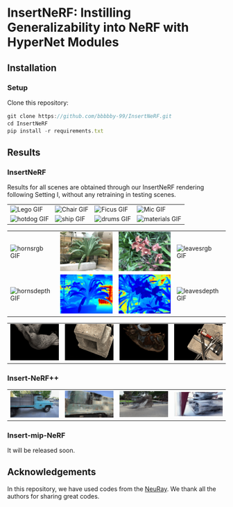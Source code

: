 # InsertNeRF: Instilling Generalizability into NeRF with HyperNet Modules
## Installation
### Setup
Clone this repository:
  ```js
  git clone https://github.com/bbbbby-99/InsertNeRF.git
  cd InsertNeRF
  pip install -r requirements.txt
  ```


## Results
### InsertNeRF
Results for all scenes are obtained through our InsertNeRF rendering following Setting I, without any retraining in testing scenes.
<table>
  <tr>
    <td><img src="https://github.com/bbbbby-99/InsertNeRF/blob/main/gif%26image/lego.gif" alt="Lego GIF" width="200" /></td>
    <td><img src="https://github.com/bbbbby-99/InsertNeRF/blob/main/gif%26image/chair.gif" alt="Chair GIF" width="200" /></td>
    <td><img src="https://github.com/bbbbby-99/InsertNeRF/blob/main/gif%26image/mic.gif" alt="Ficus GIF" width="200" /></td>
    <td><img src="https://github.com/bbbbby-99/InsertNeRF/blob/main/gif%26image/ficus.gif" alt="Mic GIF" width="200" /></td>
  </tr>
  <tr>
    <td><img src="https://github.com/bbbbby-99/InsertNeRF/blob/main/gif%26image/hotdog.gif" alt="hotdog GIF" width="200" /></td>
    <td><img src="https://github.com/bbbbby-99/InsertNeRF/blob/main/gif%26image/ship.gif" alt="ship GIF" width="200" /></td>
    <td><img src="https://github.com/bbbbby-99/InsertNeRF/blob/main/gif%26image/drums.gif" alt="drums GIF" width="200" /></td>
    <td><img src="https://github.com/bbbbby-99/InsertNeRF/blob/main/gif%26image/materials.gif" alt="materials GIF" width="200" /></td>
  </tr>
</table>

<table>
  <tr>
    <td><img src="https://github.com/bbbbby-99/InsertNeRF/blob/main/gif%26image/hornsrgb.gif" alt="hornsrgb GIF" width="200" /></td>
    <td><img src="https://github.com/bbbbby-99/InsertNeRF/blob/main/gif%26image/fern.gif" alt="fernrgb GIF" width="200" /></td>
    <td><img src="https://github.com/bbbbby-99/InsertNeRF/blob/main/gif%26image/orchidsrgb.gif" alt="orchidsrgb GIF" width="200" /></td>
    <td><img src="https://github.com/bbbbby-99/InsertNeRF/blob/main/gif%26image/leavesrgb.gif" alt="leavesrgb GIF" width="200" /></td>
  </tr>
  <tr>
    <td><img src="https://github.com/bbbbby-99/InsertNeRF/blob/main/gif%26image/hornsdepth.gif" alt="hornsdepth GIF" width="200" /></td>
    <td><img src="https://github.com/bbbbby-99/InsertNeRF/blob/main/gif%26image/fern_depth.gif" alt="ferndepth GIF" width="200" /></td>
    <td><img src="https://github.com/bbbbby-99/InsertNeRF/blob/main/gif%26image/orchidsdepth.gif" alt="orchidsdepth GIF" width="200" /></td>
    <td><img src="https://github.com/bbbbby-99/InsertNeRF/blob/main/gif%26image/leavesdepth.gif" alt="leavesdepth GIF" width="200" /></td>
  </tr>
</table>

<table>
  <tr>
    <td><img src="https://github.com/bbbbby-99/InsertNeRF/blob/main/gif%26image/birdsrgb.gif" alt="birdsrgb GIF" width="200" /></td>
    <td><img src="https://github.com/bbbbby-99/InsertNeRF/blob/main/gif%26image/bricksrgb.gif" alt="bricksrgb GIF" width="200" /></td>
    <td><img src="https://github.com/bbbbby-99/InsertNeRF/blob/main/gif%26image/snowmanrgb.gif" alt="snowmanrgb GIF" width="200" /></td>
    <td><img src="https://github.com/bbbbby-99/InsertNeRF/blob/main/gif%26image/toolsrgb.gif" alt="toolsrgb GIF" width="200" /></td>
  </tr>
</table>

### Insert-NeRF++
<table>
  <tr>
    <td><img src="https://github.com/bbbbby-99/InsertNeRF/blob/main/gif%26image/Truckrgb.gif" alt="Truckrgb GIF" width="200" /></td>
    <td><img src="https://github.com/bbbbby-99/InsertNeRF/blob/main/gif%26image/Trainrgb.gif" alt="Trainrgb GIF" width="200" /></td>
    <td><img src="https://github.com/bbbbby-99/InsertNeRF/blob/main/gif%26image/Playgroundrgb.gif" alt="Playgroundrgb GIF" width="200" /></td>
    <td><img src="https://github.com/bbbbby-99/InsertNeRF/blob/main/gif%26image/M60rgb.gif" alt="M60rgb GIF" width="200" /></td>
  </tr>
</table>

### Insert-mip-NeRF
It will be released soon.
## Acknowledgements
In this repository, we have used codes from the [NeuRay](https://github.com/liuyuan-pal/NeuRay). We thank all the authors for sharing great codes.

